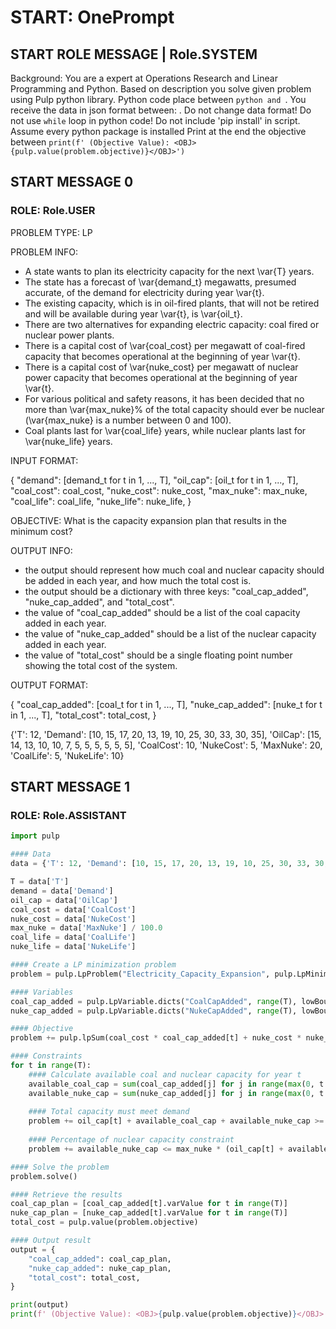 # START: OnePrompt 
## START ROLE MESSAGE | Role.SYSTEM 
Background: You are a expert at Operations Research and Linear Programming and Python. Based on description you solve given problem using Pulp python library. Python code place between ```python and ```. You receive the data in json format between: <DATA></DATA>. Do not change data format! Do not use `while` loop in python code! Do not include 'pip install' in script. Assume every python package is installed Print at the end the objective between <OBJ></OBJ> `print(f' (Objective Value): <OBJ>{pulp.value(problem.objective)}</OBJ>')`  
## START MESSAGE 0 
### ROLE: Role.USER
<DESCRIPTION>
PROBLEM TYPE: LP

PROBLEM INFO: 

- A state wants to plan its electricity capacity for the next \var{T} years. 
- The state has a forecast of \var{demand_t} megawatts, presumed accurate, of the demand for electricity during year \var{t}.
- The existing capacity, which is in oil-fired plants, that will not be retired and will be available during year \var{t}, is \var{oil_t}.
- There are two alternatives for expanding electric capacity: coal­ fired or nuclear power plants.
- There is a capital cost of \var{coal_cost} per megawatt of coal-fired capacity that becomes operational at the beginning of year \var{t}.
- There is a capital cost of \var{nuke_cost} per megawatt of nuclear power capacity that becomes operational at the beginning of year \var{t}.
- For various political and safety reasons, it has been decided that no more than \var{max_nuke}% of the total capacity should ever be nuclear (\var{max_nuke} is a number between 0 and 100).
- Coal plants last for \var{coal_life} years, while nuclear plants last for \var{nuke_life} years.

INPUT FORMAT: 

{
    "demand": [demand_t for t in 1, ..., T],
    "oil_cap": [oil_t for t in 1, ..., T],
    "coal_cost": coal_cost,
    "nuke_cost": nuke_cost,
    "max_nuke": max_nuke,
    "coal_life": coal_life,
    "nuke_life": nuke_life,
}


OBJECTIVE: What is the capacity expansion plan that results in the minimum cost?


OUTPUT INFO:

- the output should represent how much coal and nuclear capacity should be added in each year, and how much the total cost is.
- the output should be a dictionary with three keys: "coal_cap_added", "nuke_cap_added", and "total_cost".
- the value of "coal_cap_added" should be a list of the coal capacity added in each year.
- the value of "nuke_cap_added" should be a list of the nuclear capacity added in each year.
- the value of "total_cost" should be a single floating point number showing the total cost of the system.


OUTPUT FORMAT:

{
    "coal_cap_added": [coal_t for t in 1, ..., T],
    "nuke_cap_added": [nuke_t for t in 1, ..., T],
    "total_cost": total_cost,
}


</DESCRIPTION>
<DATA>
{'T': 12, 'Demand': [10, 15, 17, 20, 13, 19, 10, 25, 30, 33, 30, 35], 'OilCap': [15, 14, 13, 10, 10, 7, 5, 5, 5, 5, 5, 5], 'CoalCost': 10, 'NukeCost': 5, 'MaxNuke': 20, 'CoalLife': 5, 'NukeLife': 10}</DATA>


## START MESSAGE 1 
### ROLE: Role.ASSISTANT
```python
import pulp

#### Data
data = {'T': 12, 'Demand': [10, 15, 17, 20, 13, 19, 10, 25, 30, 33, 30, 35], 'OilCap': [15, 14, 13, 10, 10, 7, 5, 5, 5, 5, 5, 5], 'CoalCost': 10, 'NukeCost': 5, 'MaxNuke': 20, 'CoalLife': 5, 'NukeLife': 10}

T = data['T']
demand = data['Demand']
oil_cap = data['OilCap']
coal_cost = data['CoalCost']
nuke_cost = data['NukeCost']
max_nuke = data['MaxNuke'] / 100.0
coal_life = data['CoalLife']
nuke_life = data['NukeLife']

#### Create a LP minimization problem
problem = pulp.LpProblem("Electricity_Capacity_Expansion", pulp.LpMinimize)

#### Variables
coal_cap_added = pulp.LpVariable.dicts("CoalCapAdded", range(T), lowBound=0)
nuke_cap_added = pulp.LpVariable.dicts("NukeCapAdded", range(T), lowBound=0)

#### Objective
problem += pulp.lpSum(coal_cost * coal_cap_added[t] + nuke_cost * nuke_cap_added[t] for t in range(T))

#### Constraints
for t in range(T):
    #### Calculate available coal and nuclear capacity for year t
    available_coal_cap = sum(coal_cap_added[j] for j in range(max(0, t - coal_life + 1), t + 1))
    available_nuke_cap = sum(nuke_cap_added[j] for j in range(max(0, t - nuke_life + 1), t + 1))
    
    #### Total capacity must meet demand
    problem += oil_cap[t] + available_coal_cap + available_nuke_cap >= demand[t]
    
    #### Percentage of nuclear capacity constraint
    problem += available_nuke_cap <= max_nuke * (oil_cap[t] + available_coal_cap + available_nuke_cap)

#### Solve the problem
problem.solve()

#### Retrieve the results
coal_cap_plan = [coal_cap_added[t].varValue for t in range(T)]
nuke_cap_plan = [nuke_cap_added[t].varValue for t in range(T)]
total_cost = pulp.value(problem.objective)

#### Output result
output = {
    "coal_cap_added": coal_cap_plan,
    "nuke_cap_added": nuke_cap_plan,
    "total_cost": total_cost,
}

print(output)
print(f' (Objective Value): <OBJ>{pulp.value(problem.objective)}</OBJ>')
```


